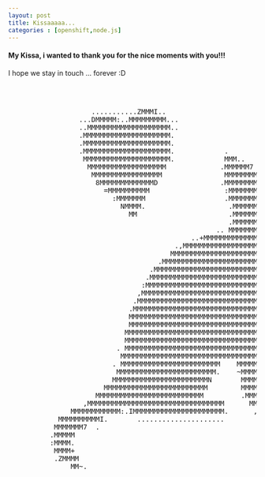 ```yaml
---
layout: post
title: Kissaaaaa...
categories : [openshift,node.js]
---
```

#### My Kissa, i wanted to thank you for the nice moments with you!!!
I hope we stay in touch ... forever :D

<pre>
                                                                                
                                                                                
                                                                                
                    ...........ZMMMI..                                          
                 ...DMMMMM:..MMMMMMMMM...                                       
                 ..MMMMMMMMMMMMMMMMMMMM..                                       
                 .MMMMMMMMMMMMMMMMMMMMM.                                        
                 .MMMMMMMMMMMMMMMMMMMMM.                                        
                 .MMMMMMMMMMMMMMMMMMMMM.            .           MMMM.           
                  MMMMMMMMMMMMMMMMMMMMM.            MMM..    ..MMMMM            
                   MMMMMMMMMMMMMMMMMMM             .MMMMMM7 =MMMMMMM.           
                    MMMMMMMMMMMMMMMMM               MMMMMMMMMMMMMMMM.           
                     8MMMMMMMMMMMMMD               .MMMMMMMMMMMMMMMMM           
                       =MMMMMMMMMM                  :MMMMMMMMMMMMMMMM.          
                         :MMMMMMM                   .MMMMMMMMMMMMMMMM.          
                           NMMMM.                    .MMMMMMMMMMMMMMM.          
                             MM                      .MMMMMMMMMMMMMM            
                                                     .MMMMMMMMMMMMM             
                                                  .. MMMMMMMMMMMMMM             
                                            ..+MMMMMMMMMMMMMMMMMMMM             
                                        .,MMMMMMMMMMMMMMMMMMMMMMMMMZ            
                                       MMMMMMMMMMMMMMMMMMMMMMMMMMMMM            
                                    .MMMMMMMMMMMMMMMMMMMMMMMMMMMMMMM            
                                  .MMMMMMMMMMMMMMMMMMMMMMMMMMMMMMMMM            
                                 .MMMMMMMMMMMMMMMMMMMMMMMMMMMMMMMMM             
                                :MMMMMMMMMMMMMMMMMMMMMMMMMMMMMMMMM.             
                               ,MMMMMMMMMMMMMMMMMMMMMMMMMMMMMMMMM.              
                              .MMMMMMMMMMMMMMMMMMMMMMMMMMMMMMMM:                
                             .MMMMMMMMMMMMMMMMMMMMMMMMMMMMMMMM                  
                             MMMMMMMMMMMMMMMMMMMMMMMMMMMMMMMM,                  
                             MMMMMMMMMMMMMMMMMMMMMMMMMMMMMMMM                   
                            MMMMMMMMMMMMMMMMMMMMMMMMMMMMMMMM:                   
                            MMMMMMMMMMMMMMMMMMMMMMMMMMMMMMMM.                   
                          . MMMMMMMMMMMMMMMMMMMMMMMMMMMMMMMM                    
                           MMMMMMMMMMMMMMMMMMMMMMMMMMMMMMMMM                    
                         . MMMMMMMMMMMMMMMMMMMMMMMM    MMMMM                    
                          MMMMMMMMMMMMMMMMMMMMMMMM.    ~MMMM$                   
                         MMMMMMMMMMMMMMMMMMMMMMMN       MMMMM.                  
                       MMMMMMMMMMMMMMMMMMMMMMMMM        MMMMMM.                 
                     MMMMMMMMMMMMMMMMMMMMMMMMMM         .MMMMMM7.               
                  ,MMMMMMMMMMMMMMMMMMMMMMMMMMMMMMMMM      MMMMMMD               
               MMMMMMMMMMMM:.IMMMMMMMMMMMMMMMMMMMMMM.      ,MMMMM               
            MMMMMMMMMMI.       .....................        . MM                
           MMMMMMM7  .                                                          
          .MMMMM                                                                
          :MMMM.                                                                
           MMMM+                                                                
           .ZMMMM                                                               
               MM~.                                                             
</pre>
